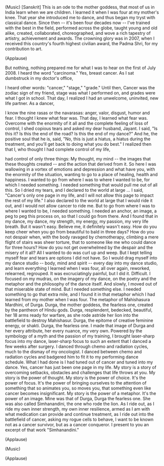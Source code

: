 
(Music)
[Sanskrit]
This is an ode to the mother goddess,
that most of us in India learn when we are children.
I learned it when I was four
at my mother&#39;s knee.
That year she introduced me to dance,
and thus began
my tryst with classical dance.
Since then -- it&#39;s been four decades now --
I&#39;ve trained with the best in the field,
performed across the globe,
taught young and old alike,
created, collaborated,
choreographed,
and wove a rich tapestry
of artistry, achievement and awards.
The crowning glory was in 2007,
when I received this country&#39;s
fourth highest civilian award, the Padma Shri,
for my contribution to art.

(Applause)

But nothing, nothing prepared me
for what I was to hear
on the first of July 2008.
I heard the word &quot;carcinoma.&quot;
Yes, breast cancer.
As I sat dumbstruck in my doctor&#39;s office,

I heard other words:
&quot;cancer,&quot; &quot;stage,&quot; &quot;grade.&quot;
Until then, Cancer was the zodiac
sign of my friend,
stage was what I performed on,
and grades were what I got in school.
That day, I realized
I had an unwelcome, uninvited,
new life partner.
As a dancer,

I know the nine rasas or the navarasas:
anger, valor,
disgust, humor
and fear.
I thought I knew what fear was.
That day, I learned what fear was.
Overcome with the enormity of it all
and the complete feeling of loss of control,
I shed copious tears
and asked my dear husband, Jayant.
I said, &quot;Is this it? Is this the end of the road?
Is this the end of my dance?&quot;
And he, the positive soul that he is,
said, &quot;No, this is just a hiatus,
a hiatus during the treatment,
and you&#39;ll get back to doing what you do best.&quot;
I realized then
that I, who thought I had complete control of my life,

had control of only three things:
My thought, my mind --
the images that these thoughts created --
and the action that derived from it.
So here I was wallowing
in a vortex of emotions
and depression and what have you,
with the enormity of the situation,
wanting to go to a place of healing, health and happiness.
I wanted to go from where I was
to where I wanted to be,
for which I needed something.
I needed something that would pull me out of all this.
So I dried my tears,
and I declared to the world at large ...
I said, &quot;Cancer&#39;s only one page in my life,
and I will not allow this page to impact the rest of my life.&quot;
I also declared to the world at large
that I would ride it out,
and I would not allow cancer to ride me.
But to go from where I was
to where I wanted to be,
I needed something.
I needed an anchor, an image,
a peg
to peg this process on,
so that I could go from there.
And I found that in my dance,
my dance, my strength, my energy, my passion,
my very life breath.
But it wasn&#39;t easy.
Believe me, it definitely wasn&#39;t easy.
How do you keep cheer
when you go from beautiful
to bald in three days?
How do you not despair
when, with the body ravaged by chemotherapy,
climbing a mere flight of stairs was sheer torture,
that to someone like me who could dance for three hours?
How do you not get overwhelmed
by the despair and the misery of it all?
All I wanted to do was curl up and weep.
But I kept telling myself fear and tears
are options I did not have.
So I would drag myself into my dance studio --
body, mind and spirit -- every day into my dance studio,
and learn everything I learned
when I was four, all over again,
reworked, relearned, regrouped.
It was excruciatingly painful, but I did it.
Difficult.
I focused on my mudras,
on the imagery of my dance,
on the poetry and the metaphor
and the philosophy of the dance itself.
And slowly, I moved out
of that miserable state of mind.
But I needed something else.
I needed something to go that extra mile,
and I found it in that metaphor
which I had learned from my mother when I was four.
The metaphor of Mahishasura Mardhini,
of Durga.
Durga, the mother goddess, the fearless one,
created by the pantheon of Hindu gods.
Durga, resplendent, bedecked, beautiful,
her 18 arms
ready for warfare,
as she rode astride her lion
into the battlefield to destroy Mahishasur.
Durga, the epitome
of creative feminine energy,
or shakti.
Durga, the fearless one.
I made that image of Durga
and her every attribute, her every nuance,
my very own.
Powered by the symbology of a myth
and the passion of my training,
I brought laser-sharp focus into my dance,
laser-sharp focus to such an extent
that I danced a few weeks after surgery.
I danced through chemo and radiation cycles,
much to the dismay of my oncologist.
I danced between chemo and radiation cycles
and badgered him to fit it
to my performing dance schedule.
What I had done
is I had tuned out of cancer
and tuned into my dance.
Yes, cancer has just been one page in my life.
My story
is a story of overcoming setbacks,
obstacles and challenges
that life throws at you.
My story is the power of thought.
My story is the power of choice.
It&#39;s the power of focus.
It&#39;s the power of bringing ourselves
to the attention of something that so animates you,
so moves you,
that something even like cancer becomes insignificant.
My story is the power of a metaphor.
It&#39;s the power of an image.
Mine was that of Durga,
Durga the fearless one.
She was also called Simhanandini,
the one who rode the lion.
As I ride out,
as I ride my own inner strength,
my own inner resilience,
armed as I am with what medication can provide
and continue treatment,
as I ride out into the battlefield of cancer,
asking my rogue cells to behave,
I want to be known not as a cancer survivor,
but as a cancer conqueror.
I present to you an excerpt of that work
&quot;Simhanandini.&quot;

(Applause)

(Music)

(Applause)


